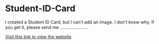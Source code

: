 # Student-ID-Card

<p>I created a Student ID Card, but I can't add an image. I don't know why. If you get it, please send me ......................</p>

<a href="https://studentid-card.vercel.app/" target="_blank">Visit this link to view the website</a> 
